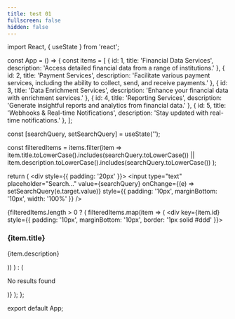 ```yaml
---
title: test 01
fullscreen: false
hidden: false
---
```

import React, { useState } from 'react';

const App = () => {
  const items = [
    { id: 1, title: 'Financial Data Services', description: 'Access detailed financial data from a range of institutions.' },
    { id: 2, title: 'Payment Services', description: 'Facilitate various payment services, including the ability to collect, send, and receive payments.' },
    { id: 3, title: 'Data Enrichment Services', description: 'Enhance your financial data with enrichment services.' },
    { id: 4, title: 'Reporting Services', description: 'Generate insightful reports and analytics from financial data.' },
    { id: 5, title: 'Webhooks & Real-time Notifications', description: 'Stay updated with real-time notifications.' },
  ];

  const [searchQuery, setSearchQuery] = useState('');

  const filteredItems = items.filter(item => 
    item.title.toLowerCase().includes(searchQuery.toLowerCase()) ||
    item.description.toLowerCase().includes(searchQuery.toLowerCase())
  );

  return (
    <div style={{ padding: '20px' }}>
      <input
        type="text"
        placeholder="Search..."
        value={searchQuery}
        onChange={(e) => setSearchQuery(e.target.value)}
        style={{ padding: '10px', marginBottom: '10px', width: '100%' }}
      />
      <div>
        {filteredItems.length > 0 ? (
          filteredItems.map(item => (
            <div key={item.id} style={{ padding: '10px', marginBottom: '10px', border: '1px solid #ddd' }}>
              <h3>{item.title}</h3>
              <p>{item.description}</p>
            </div>
          ))
        ) : (
          <p>No results found</p>
        )}
      </div>
    </div>
  );
};

export default App;
